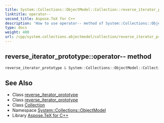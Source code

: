 ```yaml
---
title: System::Collections::ObjectModel::Collection::reverse_iterator_prototype::operator-- method
linktitle: operator--
second_title: Aspose.TeX for C++
description: 'How to use operator-- method of System::Collections::ObjectModel::Collection::reverse_iterator_prototype class in C++.'
type: docs
weight: 400
url: /cpp/system.collections.objectmodel/collection/reverse_iterator_prototype/operator--/
---
```

## reverse_iterator_prototype::operator-- method




```cpp
reverse_iterator_prototype & System::Collections::ObjectModel::Collection<T>::reverse_iterator_prototype<U>::operator--()
```

## See Also

* Class [reverse_iterator_prototype](../)
* Class [reverse_iterator_prototype](../)
* Class [Collection](../../)
* Namespace [System::Collections::ObjectModel](../../../)
* Library [Aspose.TeX for C++](../../../../)
